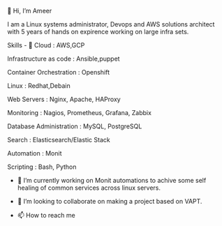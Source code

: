 👋 Hi, I’m Ameer

I am  a Linux systems administrator, Devops and AWS solutions architect with 5 years of hands on expirence working on large infra sets.

Skills - 👀 
Cloud : AWS,GCP

Infrastructure as code : Ansible,puppet

Container Orchestration : Openshift

Linux : Redhat,Debain

Web Servers : Nginx, Apache, HAProxy

Monitoring : Nagios, Prometheus, Grafana, Zabbix

Database Administration : MySQL, PostgreSQL

Search : Elasticsearch/Elastic Stack

Automation : Monit

Scripting : Bash, Python

- 🌱 I’m currently working on Monit automations to achive some self healing of common services across linux servers.

- 💞️ I’m looking to collaborate on making a project based on VAPT.

- 📫 How to reach me 

<!---
ameer04/ameer04 is a ✨ special ✨ repository because its `README.md` (this file) appears on your GitHub profile.
You can click the Preview link to take a look at your changes.
--->
